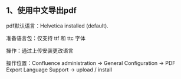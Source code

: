## 1、使用中文导出pdf

pdf默认语言：Helvetica installed (default).

准备语言包：仅支持 ttf 和 ttc 字体

操作：通过上传安装更改语言

操作位置：Confluence administration -> General Configuration -> PDF Export Language Support -> upload / install
